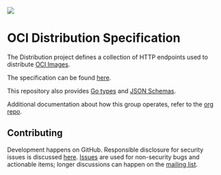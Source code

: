 <div>
<a href="https://travis-ci.org/opencontainers/distribution-spec">
<img src="https://travis-ci.org/opencontainers/distribution-spec.svg?branch=master"></img>
</a>
</div>

# OCI Distribution Specification

The Distribution project defines a collection of HTTP endpoints used to distribute [OCI Images][image-spec].

The specification can be found [here][spec].

This repository also provides [Go types][specs-go] and [JSON Schemas][schemas].

Additional documentation about how this group operates, refer to the [org repo][org].

## Contributing

Development happens on GitHub.
Responsible disclosure for security issues is discussed [here](CONTRIBUTING.md#security-issues).
[Issues][issues] are used for non-security bugs and actionable items; longer discussions can happen on the [mailing list][mailing-list].

[spec]: spec.md
[specs-go]: specs-go
[schemas]: schemas
[releases]: RELEASES.md
[contributing]: CONTRIBUTING.md

[org]: https://github.com/opencontainers/org.com
[oci]: https://www.opencontainers.org
[issues]: https://github.com/opencontainers/distribution-spec/issues
[mailing-list]: https://groups.google.com/a/opencontainers.org/forum/#!forum/dev
[image-spec]: https://github.com/opencontainers/image-spec
